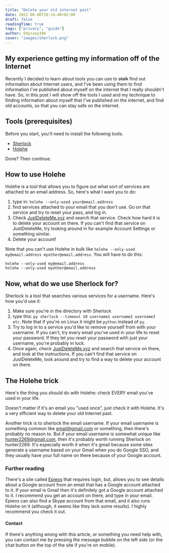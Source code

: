 ```yaml
---
title: "Delete your old internet past"
date: 2022-06-06T10:14:48+02:00
draft: false
readingTime: true
tags: ["privacy", "guide"]
author: Odyssey346
cover: "images/sherlock.png"
---
```

## My experience getting my information off of the Internet

Recently I decided to learn about tools you can use to ~~stalk~~ find out information about Internet users, and I've been using them to find information I've published about myself on the internet that I really shouldn't have. So, in this post I will show off the tools I used and my technique to finding information about myself that I've published on the internet, and find old accounts, so that you can stay safe on the internet.

## Tools (prerequisites)

Before you start, you'll need to install the following tools.
- [Sherlock](https://sherlock-project.github.io)
- [Holehe](https://github.com/megadose/holehe)

Done? Then continue.

## How to use Holehe

Holehe is a tool that allows you to figure out what sort of services are attached to an email address. So, here's what I want you to do:
1. type in: ``holehe --only-used your@email.address``
2. find services attached to your email that you don't use. Go on that service and try to reset your pass, and log in.
3. Check [JustDeleteMe.xyz](https://justdeleteme.xyz) and search that service. Check how hard it is to delete your account on there. If you can't find that service on JustDeleteMe, try looking around in for example Account Settings or something similar.
4. Delete your account!

Note that you can't use Holehe in bulk like ``holehe --only-used my@email.address myother@email.address``. You will have to do this:
```
holehe --only-used my@email.address
holehe --only-used myother@email.address
```
## Now, what do we use Sherlock for?

Sherlock is a tool that searches various services for a username. Here's how you'd use it:
1. Make sure you're in the directory with Sherlock
2. type this: ``py sherlock --timeout 10 username1 username2 username3 etc``. Note that if you're on Linux it might be ``python`` instead of ``py``.
3. Try to log in to a service you'd like to remove yourself from with your username. If you can't, try every email you've used in your life to reset your password. If they let you reset your password with just your username, you're probably in luck.
4. Once again, check [JustDeleteMe.xyz](https://justdeleteme.xyz) and search that service on there, and look at the instructions. If you can't find that service on JustDeleteMe, look around and try to find a way to delete your account on there.

## The Holehe trick

Here's the thing you should do with Holehe: check EVERY email you've used in your life.

Doesn't matter if it's an email you "used once", just check it with Holehe. It's a very efficient way to delete your old Internet past.

Another trick is to sherlock the email username. If your email username is something common like email@gmail.com or something, then there's probably no reason to. But if your email username is somewhat unique like hunter2269@gmail.com, then it's probably worth running Sherlock on hunter2269. It's especially worth it when it's gmail because some sites generate a username based on your Gmail when you do Google SSO, and they usually have your full name on there because of your Google account.

### Further reading

There's a site called [Epieos](https://epieos.com) that requires login, but, allows you to see details about a Google account from an email that has a Google account attached to it. If your email is Gmail then it's definitely got a Google account attached to it. I recommend you get an account on there, and type in your email. Epieos can also find a Skype account from that email, and it also runs Holehe on it (although, it seems like they lack some results). I highly recommend you check it out.

#### Contact
If there's anything wrong with this article, or something you need help with, you can contact me by pressing the message bubble on the left side (or the chat button on the top of the site if you're on mobile).

<script src="https://utteranc.es/client.js"
        repo="Odyssey346/Odyssey346.github.io"
        issue-term="pathname"
        label="comment"
        theme="preferred-color-scheme"
        crossorigin="anonymous"
        async>
</script>